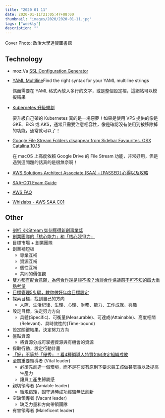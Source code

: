 ```yaml
---
title: "2020 01 11"
date: 2020-01-11T21:05:47+08:00
thumbnail: "images/2020/2020-01-11.jpg"
tags: ["weekly"]
description: ""
---
```


Cover Photo: 政治大學達賢圖書館

## Technology

* moz://a [SSL Configuration Generator](https://ssl-config.mozilla.org)
* [YAML Multiline](https://yaml-multiline.info)Find the right syntax for your YAML multiline strings

    偶而需要在 YAML 格式內放入多行的文字，或是整個設定檔，這網站可以模擬結果

* [Kubernetes 升級規劃](https://medium.com/infuseai/1e0843c1ebcf)

    要升級自己架的 Kubernetes 真的是一場惡夢！如果是使用 VPS 提供的像是 GKE、EKS 或 AKS，通常只需要注意相容性，像是確認沒有使用到被移除掉的功能，通常就可以了！

* [Google File Stream Folders disappear from Sidebar Favourites. OSX Catalina 10.15](https://support.google.com/a/thread/17324062?hl=en)

    在 macOS 上高度依賴 Google Drive 的 File Stream 功能，非常好用，但是遇到這問題的話真的是很無奈啊！

* [AWS Solutions Architect Associate (SAA) - [PASSED] 心得以及攻略](https://blog.davidh83110.com/aws/2019/12/05/aws-saa-pass.html)
 * [SAA-C01 Exam Guide](https://d1.awsstatic.com/training-and-certification/docs-sa-assoc/AWS_Certified_Solutions_Architect_Associate-Exam_Guide_EN_1.8.pdf)
 * [AWS FAQ](https://aws.amazon.com/tw/faqs/)
 * [Whizlabs - AWS SAA C01](https://www.whizlabs.com/aws-solutions-architect-associate/)

## Other

* [剖析 KKStream 如何獲得新創事業獎](https://medium.com/kkstream/829be97a8a81)
* [創業團隊的「核心能力」和「核心競爭力」](https://tuna.press/?p=1184)
 * 目標市場 + 創業團隊
 * 創業補短板
     * 專業互補
     * 資源互補
     * 個性互補
     * 共同的價值觀
* [雙方都有配合意願，為何合作還是談不攏？洽談合作協議前不可不知的四大重點考量](https://negotowin.blogspot.com/2020/01/blog-post_6.html)
* [目標管理5步驟，教你做好年度目標設定](https://medium.com/how-gipi-learn/personal-objective-management-d20626d2c53f)
 * 探索目標，找到自己的方向
     * 人際、生活紀律、生理、心理、財務、能力、工作成就、興趣
 * 設定目標，決定努力方向
     * 具體(Specific)、可衡量(Measurable)、可達成(Attainable)、高度相關(Relevant)、具時效性的(Time-bound)
 * 設定關鍵結果，決定努力方向
 * 盤點資源
     * 將資源分成可掌握資源與有機會的資源
 * 採取行動，設定行動計畫
* [「好」不等於「優秀」！看4種領導人特質如何決定組織成敗](https://startuplatte.com/2017/01/20/4-different-types-of-leader/)
 * 至關重要領導者 (Vital leader)
     * 必須先創造一個環境，而不是在沒有原則下要求員工該做甚麼事以及提高生產力
     * 讓員工產生歸屬感
 * 親切領導者 (Amiable leader)
     * 循規蹈矩，固守過時成功經驗無法創新
 * 空缺領導者 (Vacant leader)
     * 缺乏力量和方向帶領團隊
 * 有害領導者 (Maleficent leader)
